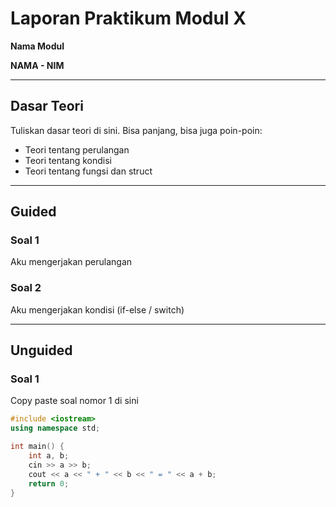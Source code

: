 # Laporan Praktikum Modul X  
**Nama Modul**

**NAMA - NIM**

---

## Dasar Teori
Tuliskan dasar teori di sini. Bisa panjang, bisa juga poin-poin:
- Teori tentang perulangan
- Teori tentang kondisi
- Teori tentang fungsi dan struct

---

## Guided

### Soal 1
Aku mengerjakan perulangan

### Soal 2
Aku mengerjakan kondisi (if-else / switch)

---

## Unguided

### Soal 1
Copy paste soal nomor 1 di sini  
```cpp
#include <iostream>
using namespace std;

int main() {
    int a, b;
    cin >> a >> b;
    cout << a << " + " << b << " = " << a + b;
    return 0;
}
